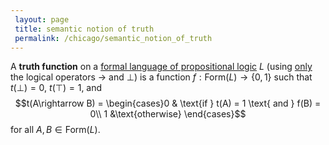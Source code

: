 ```yaml
---
 layout: page
 title: semantic notion of truth
 permalink: /chicago/semantic_notion_of_truth
---
```


A **truth function** on a [formal language of propositional logic](https://mathgloss.github.io/MathGloss/chicago/formal_language_of_propositional_logic) $L$ (using [only](https://mathgloss.github.io/MathGloss/chicago/all_logical_operators_can_be_replaced_with_implies_and_bottom) the logical operators $\rightarrow$ and $\bot$) is a function $f:\text{Form}(L) \to \{0,1\}$ such that $t(\bot) = 0$, $t(\top) = 1$, and $$t(A\rightarrow B) = \begin{cases}0 & \text{if } t(A) = 1 \text{ and } f(B) = 0\\ 1 &\text{otherwise} \end{cases}$$ for all $A,B \in \text{Form}(L)$.